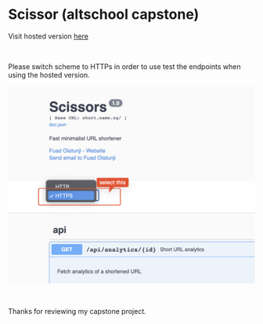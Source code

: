 # Scissor (altschool capstone)

Visit hosted version [here](https://short.name.ng/_zTFAsQVg)

<br/>

Please switch scheme to HTTPs in order to use test the endpoints when using the hosted version.

![scheme-change-image](/scheme-change-image.png)

<br/>

Thanks for reviewing my capstone project.


